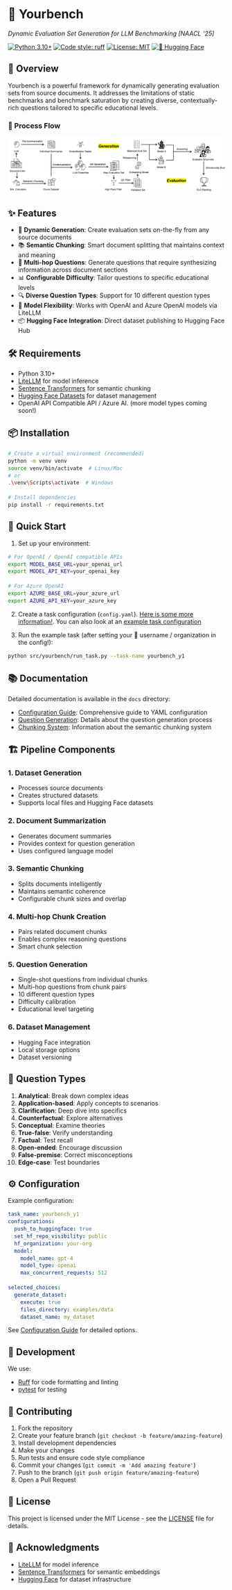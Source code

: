 # 🤗 Yourbench

**Dynamic Evaluation Set Generation for LLM Benchmarking [NAACL '25*]*

[![Python 3.10+](https://img.shields.io/badge/python-3.10+-blue.svg)](https://www.python.org/downloads/)
[![Code style: ruff](https://img.shields.io/badge/code%20style-ruff-000000.svg)](https://github.com/astral-sh/ruff)
[![License: MIT](https://img.shields.io/badge/License-MIT-yellow.svg)](https://opensource.org/licenses/MIT)
[![🤗 Hugging Face](https://img.shields.io/badge/huggingface-datasets-yellow)](https://huggingface.co/docs/datasets)

</div>

## 🌟 Overview

Yourbench is a powerful framework for dynamically generating evaluation sets from source documents. It addresses the limitations of static benchmarks and benchmark saturation by creating diverse, contextually-rich questions tailored to specific educational levels.

### 🔄 Process Flow

![Process Flow](static/images/process-figure.png)

## ✨ Features

- 🔄 **Dynamic Generation**: Create evaluation sets on-the-fly from any source documents
- 📚 **Semantic Chunking**: Smart document splitting that maintains context and meaning
- 🤔 **Multi-hop Questions**: Generate questions that require synthesizing information across document sections
- 📊 **Configurable Difficulty**: Tailor questions to specific educational levels
- 🔍 **Diverse Question Types**: Support for 10 different question types
- 🤖 **Model Flexibility**: Works with OpenAI and Azure OpenAI models via LiteLLM
- 📦 **Hugging Face Integration**: Direct dataset publishing to Hugging Face Hub

## 🛠️ Requirements

- Python 3.10+
- [LiteLLM](https://github.com/BerriAI/litellm) for model inference
- [Sentence Transformers](https://www.sbert.net/) for semantic chunking
- [Hugging Face Datasets](https://huggingface.co/docs/datasets) for dataset management
- OpenAI API Compatible API / Azure AI. (more model types coming soon!)

## 📦 Installation

```bash
# Create a virtual environment (recommended)
python -m venv venv
source venv/bin/activate  # Linux/Mac
# or
.\venv\Scripts\activate  # Windows

# Install dependencies
pip install -r requirements.txt
```

## 🚀 Quick Start

1. Set up your environment:
```bash
# For OpenAI / OpenAI compatible APIs
export MODEL_BASE_URL=your_openai_url
export MODEL_API_KEY=your_openai_key

# For Azure OpenAI
export AZURE_BASE_URL=your_azure_url
export AZURE_API_KEY=your_azure_key
```

2. Create a task configuration (`config.yaml`). [Here is some more information!](docs/configuration.md). You can also look at an [example task configuration](task_configs/yourbench_y1/config.yaml)

3. Run the example task (after setting your 🤗 username / organization in the config!):
```bash
python src/yourbench/run_task.py --task-name yourbench_y1
```

## 📚 Documentation

Detailed documentation is available in the `docs` directory:

- [Configuration Guide](docs/configuration.md): Comprehensive guide to YAML configuration
- [Question Generation](docs/question_generation.md): Details about the question generation process
- [Chunking System](docs/chunking.md): Information about the semantic chunking system

## 🏗️ Pipeline Components

### 1. Dataset Generation
- Processes source documents
- Creates structured datasets
- Supports local files and Hugging Face datasets

### 2. Document Summarization
- Generates document summaries
- Provides context for question generation
- Uses configured language model

### 3. Semantic Chunking
- Splits documents intelligently
- Maintains semantic coherence
- Configurable chunk sizes and overlap

### 4. Multi-hop Chunk Creation
- Pairs related document chunks
- Enables complex reasoning questions
- Smart chunk selection

### 5. Question Generation
- Single-shot questions from individual chunks
- Multi-hop questions from chunk pairs
- 10 different question types
- Difficulty calibration
- Educational level targeting

### 6. Dataset Management
- Hugging Face integration
- Local storage options
- Dataset versioning

## 🎯 Question Types

1. **Analytical**: Break down complex ideas
2. **Application-based**: Apply concepts to scenarios
3. **Clarification**: Deep dive into specifics
4. **Counterfactual**: Explore alternatives
5. **Conceptual**: Examine theories
6. **True-false**: Verify understanding
7. **Factual**: Test recall
8. **Open-ended**: Encourage discussion
9. **False-premise**: Correct misconceptions
10. **Edge-case**: Test boundaries

## ⚙️ Configuration

Example configuration:

```yaml
task_name: yourbench_y1
configurations:
  push_to_huggingface: true
  set_hf_repo_visibility: public
  hf_organization: your-org
  model:
    model_name: gpt-4
    model_type: openai
    max_concurrent_requests: 512

selected_choices:
  generate_dataset:
    execute: true
    files_directory: examples/data
    dataset_name: my_dataset
```

See [Configuration Guide](docs/configuration.md) for detailed options.

## 🧰 Development

We use:
- [Ruff](https://github.com/astral-sh/ruff) for code formatting and linting
- [pytest](https://docs.pytest.org/) for testing


## 🤝 Contributing

1. Fork the repository
2. Create your feature branch (`git checkout -b feature/amazing-feature`)
3. Install development dependencies
4. Make your changes
5. Run tests and ensure code style compliance
6. Commit your changes (`git commit -m 'Add amazing feature'`)
7. Push to the branch (`git push origin feature/amazing-feature`)
8. Open a Pull Request

## 📄 License

This project is licensed under the MIT License - see the [LICENSE](LICENSE) file for details.

## 🙏 Acknowledgments

- [LiteLLM](https://github.com/BerriAI/litellm) for model inference
- [Sentence Transformers](https://www.sbert.net/) for semantic embeddings
- [Hugging Face](https://huggingface.co/) for dataset infrastructure
